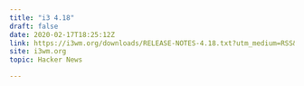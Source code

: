 ```yaml
---
title: "i3 4.18"
draft: false
date: 2020-02-17T18:25:12Z
link: https://i3wm.org/downloads/RELEASE-NOTES-4.18.txt?utm_medium=RSS&utm_source=hune
site: i3wm.org
topic: Hacker News  

---
```

